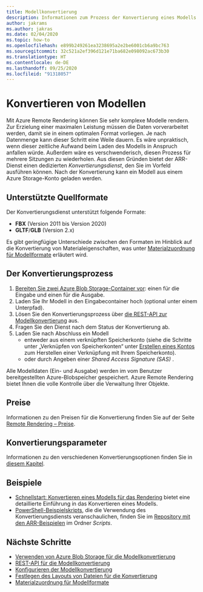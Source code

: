 ```yaml
---
title: Modellkonvertierung
description: Informationen zum Prozess der Konvertierung eines Modells für das Rendering
author: jakrams
ms.author: jakras
ms.date: 02/04/2020
ms.topic: how-to
ms.openlocfilehash: e899b249261ea3238695a2e2be6001cb6a9bc763
ms.sourcegitcommit: 32c521a2ef396d121e71ba682e098092ac673b30
ms.translationtype: HT
ms.contentlocale: de-DE
ms.lasthandoff: 09/25/2020
ms.locfileid: "91318057"
---
```

# <a name="convert-models"></a>Konvertieren von Modellen

Mit Azure Remote Rendering können Sie sehr komplexe Modelle rendern. Zur Erzielung einer maximalen Leistung müssen die Daten vorverarbeitet werden, damit sie in einem optimalen Format vorliegen. Je nach Datenmenge kann dieser Schritt eine Weile dauern. Es wäre unpraktisch, wenn dieser zeitliche Aufwand beim Laden des Modells in Anspruch anfallen würde. Außerdem wäre es verschwenderisch, diesen Prozess für mehrere Sitzungen zu wiederholen. Aus diesen Gründen bietet der ARR-Dienst einen dedizierten *Konvertierungsdienst*, den Sie im Vorfeld ausführen können.
Nach der Konvertierung kann ein Modell aus einem Azure Storage-Konto geladen werden.

## <a name="supported-source-formats"></a>Unterstützte Quellformate

Der Konvertierungsdienst unterstützt folgende Formate:

- **FBX** (Version 2011 bis Version 2020)
- **GLTF**/**GLB** (Version 2.x)

Es gibt geringfügige Unterschiede zwischen den Formaten im Hinblick auf die Konvertierung von Materialeigenschaften, was unter [Materialzuordnung für Modellformate](../../reference/material-mapping.md) erläutert wird.

## <a name="the-conversion-process"></a>Der Konvertierungsprozess

1. [Bereiten Sie zwei Azure Blob Storage-Container vor](blob-storage.md): einen für die Eingabe und einen für die Ausgabe.
1. Laden Sie Ihr Modell in den Eingabecontainer hoch (optional unter einem Unterpfad).
1. Lösen Sie den Konvertierungsprozess über [die REST-API zur Modellkonvertierung](conversion-rest-api.md) aus.
1. Fragen Sie den Dienst nach dem Status der Konvertierung ab.
1. Laden Sie nach Abschluss ein Modell
    - entweder aus einem verknüpften Speicherkonto (siehe die Schritte unter „Verknüpfen von Speicherkonten“ unter [Erstellen eines Kontos](../create-an-account.md#link-storage-accounts) zum Herstellen einer Verknüpfung mit Ihrem Speicherkonto).
    - oder durch Angeben einer *Shared Access Signature (SAS)* .

Alle Modelldaten (Ein- und Ausgabe) werden im vom Benutzer bereitgestellten Azure-Blobspeicher gespeichert. Azure Remote Rendering bietet Ihnen die volle Kontrolle über die Verwaltung Ihrer Objekte.

## <a name="pricing"></a>Preise

Informationen zu den Preisen für die Konvertierung finden Sie auf der Seite [Remote Rendering – Preise](https://azure.microsoft.com/pricing/details/remote-rendering).


## <a name="conversion-parameters"></a>Konvertierungsparameter

Informationen zu den verschiedenen Konvertierungsoptionen finden Sie in [diesem Kapitel](configure-model-conversion.md).

## <a name="examples"></a>Beispiele

- [Schnellstart: Konvertieren eines Modells für das Rendering](../../quickstarts/convert-model.md) bietet eine detaillierte Einführung in das Konvertieren eines Modells.
- [PowerShell-Beispielskripts](../../samples/powershell-example-scripts.md), die die Verwendung des Konvertierungsdiensts veranschaulichen, finden Sie im [Repository mit den ARR-Beispielen](https://github.com/Azure/azure-remote-rendering) im Ordner *Scripts*.

## <a name="next-steps"></a>Nächste Schritte

- [Verwenden von Azure Blob Storage für die Modellkonvertierung](blob-storage.md)
- [REST-API für die Modellkonvertierung](conversion-rest-api.md)
- [Konfigurieren der Modellkonvertierung](configure-model-conversion.md)
- [Festlegen des Layouts von Dateien für die Konvertierung](layout-files-for-conversion.md)
- [Materialzuordnung für Modellformate](../../reference/material-mapping.md)
